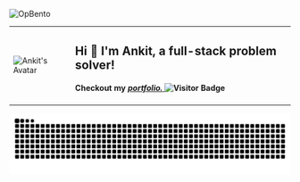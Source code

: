 ![OpBento](https://firebasestorage.googleapis.com/v0/b/smartkaksha-fe32c.appspot.com/o/opbento%2FBearerOP0591b.png?alt=media)

<table align='center' style="border-collapse: collapse; border: none;">
  <tr style="border:none;">
    <td style="border: none;">
      <img
        height="200"
        src="https://firebasestorage.googleapis.com/v0/b/theslugproject.appspot.com/o/image%20(7).png?alt=media&token=c204a99e-72c5-471d-b3e5-fd45d7a94bb5"
        alt="Ankit's Avatar"
      />
    </td>
    <td style="border: none;">
      <h2>Hi 👋 I'm Ankit, a full-stack problem solver!</h2>
       <h4>
    Checkout my
    <a href="https://bearerop.tech" target="_blank">
      <i>portfolio.</i>      
    </a>
        <img
        src="https://visitor-badge.laobi.icu/badge?page_id=BearerOP.BearerOP&"
        alt="Visitor Badge"
      />
  </h4>
    </td>
  </tr>
</table>

<p align="center">
  <img
    src="https://raw.githubusercontent.com/BearerOP/BearerOP/output/snake.svg"
    alt="Snake animation"
  />
</p>


